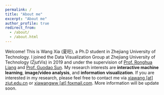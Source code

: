 ```yaml
---
permalink: /
title: "About me"
excerpt: "About me"
author_profile: true
redirect_from: 
  - /about/
  - /about.html
---
```


Welcome! This is Wang Xia (夏旺), a Ph.D student in Zhejiang University of Technology. 
I joined the Data Visualization Group at Zhejiang University of Technology (ZjutVis) 
in 2019 and under the supervision of [Prof. Ronghua Liang](https://scholar.google.com/citations?user=fbvnBG4AAAAJ&hl=en) 
and [Prof. Guodao Sun](https://godoorsun.org/). 
My research interests are **interactive machine learning**, **image/video analysis**, and **information visualization**. 
If you are interested in my research, please feel free to contact me via <a href="mailto:xiawang@zjut.edu.cn"> xiawang [at] zjut.edu.cn</a> or <a href="mailto:xiawangww [at] foxmail.com"> xiawangww [at] foxmail.com</a>.
More information will be update soon.